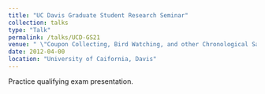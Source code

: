 ```yaml
---
title: "UC Davis Graduate Student Research Seminar"
collection: talks
type: "Talk"
permalink: /talks/UCD-GS21
venue: " \"Coupon Collecting, Bird Watching, and other Chronological Sampling Activities: A Random Interval Graph Model\" "
date: 2012-04-00
location: "University of Caifornia, Davis"
---
```


Practice qualifying exam presentation.
